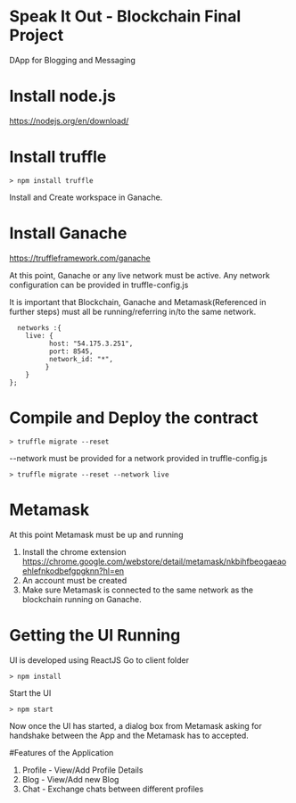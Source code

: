 
# Speak It Out - Blockchain Final Project

DApp for Blogging and Messaging


# Install node.js
https://nodejs.org/en/download/


# Install truffle
```
> npm install truffle
```

Install and Create workspace in Ganache.  

# Install Ganache
https://truffleframework.com/ganache

At this point, Ganache or any live network must be active.
Any network configuration can be provided in truffle-config.js

It is important that Blockchain, Ganache and Metamask(Referenced in further steps) must all be running/referring in/to the same network.

```
  networks :{
    live: {
          host: "54.175.3.251",    
          port: 8545,            
          network_id: "*",       
         }
    }
};
```
# Compile and Deploy the contract

```
> truffle migrate --reset
```

--network must be provided for a network provided in truffle-config.js
```
> truffle migrate --reset --network live
```
# Metamask

At this point Metamask must be up and running
1. Install the chrome extension
 https://chrome.google.com/webstore/detail/metamask/nkbihfbeogaeaoehlefnkodbefgpgknn?hl=en
2. An account must be created
3. Make sure Metamask is connected to the same network as the blockchain running on Ganache.

# Getting the UI Running

UI is developed using ReactJS
Go to client folder
```
> npm install
```
Start the UI
```
> npm start
```

Now once the UI has started, a dialog box from Metamask asking for handshake between the App and the Metamask has to accepted.

#Features of the Application

1. Profile - View/Add Profile Details
2. Blog - View/Add new Blog
3. Chat - Exchange chats between different profiles



